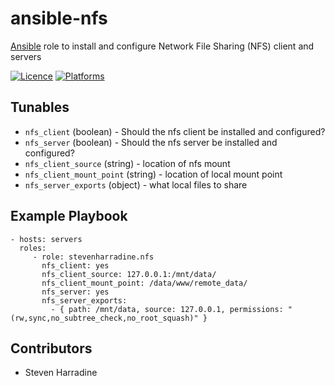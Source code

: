 # ansible-nfs
[Ansible](http://www.ansible.com/) role to install and configure Network File Sharing (NFS) client and servers

[![Licence](https://img.shields.io/badge/Licence-ISC-blue.svg)](https://opensource.org/licenses/ISC)
[![Platforms](http://img.shields.io/badge/platforms-ubuntu-lightgrey.svg)](#)

Tunables
--------
* `nfs_client` (boolean) - Should the nfs client be installed and configured?
* `nfs_server` (boolean) - Should the nfs server be installed and configured?
* `nfs_client_source` (string) - location of nfs mount
* `nfs_client_mount_point` (string) - location of local mount point
* `nfs_server_exports` (object) - what local files to share

Example Playbook
----------------
    - hosts: servers
      roles:
         - role: stevenharradine.nfs
           nfs_client: yes
           nfs_client_source: 127.0.0.1:/mnt/data/
           nfs_client_mount_point: /data/www/remote_data/
           nfs_server: yes
           nfs_server_exports:
             - { path: /mnt/data, source: 127.0.0.1, permissions: "(rw,sync,no_subtree_check,no_root_squash)" }


Contributors
------------
* Steven Harradine
